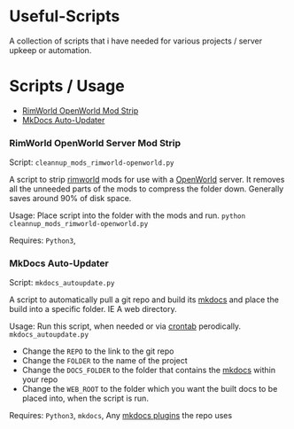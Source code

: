 # Useful-Scripts

A collection of scripts that i have needed for various projects / server upkeep or automation.

# Scripts / Usage

- <a href="#RimWorld OpenWorld Server Mod Strip">RimWorld OpenWorld Mod Strip</a>
- <a href="#MkDocs Auto-Updater">MkDocs Auto-Updater</a>

### RimWorld OpenWorld Server Mod Strip
Script: `cleannup_mods_rimworld-openworld.py`

A script to strip <a href="">rimworld</a> mods for use with a <a href="https://steamcommunity.com/workshop/filedetails/?id=2768146099">OpenWorld</a> server. It removes all the unneeded parts of the mods to compress the folder down. Generally saves around 90% of disk space.

Usage: Place script into the folder with the mods and run. `python cleannup_mods_rimworld-openworld.py`

Requires: `Python3`,
   
   
### MkDocs Auto-Updater
Script: `mkdocs_autoupdate.py`

A script to automatically pull a git repo and build its <a href="https://www.mkdocs.org/">mkdocs</a> and place the build into a specific folder. IE A web directory.

Usage: Run this script, when needed or via <a href="https://crontab-generator.org/">crontab</a> perodically. `mkdocs_autoupdate.py`
  - Change the `REPO` to the link to the git repo
  - Change the `FOLDER` to the name of the project
  - Change the `DOCS_FOLDER` to the folder that contains the <a href="https://www.mkdocs.org/">mkdocs</a> within your repo
  - Change the `WEB_ROOT` to the folder which you want the built docs to be placed into, when the script is run.
    
Requires: `Python3`, `mkdocs`, Any <a href="https://www.mkdocs.org/dev-guide/plugins/">mkdocs plugins</a> the repo uses
